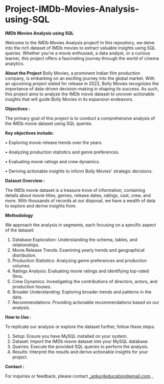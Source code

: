  # **Project-IMDb-Movies-Analysis-using-SQL**

**IMDb Movies Analysis using SQL**

Welcome to the IMDb Movies Analysis project! In this repository, we delve into the rich dataset of IMDb movies to extract valuable insights using SQL queries. Whether you're a movie enthusiast, a data analyst, or a curious learner, this project offers a fascinating journey through the world of cinema analytics.

**About the Project**
Bolly Movies, a prominent Indian film production company, is embarking on an exciting journey into the global market. With an upcoming project slated for release in 2022, Bolly Movies recognizes the importance of data-driven decision-making in shaping its success. As such, this project aims to analyze the IMDb movie dataset to uncover actionable insights that will guide Bolly Movies in its expansion endeavors.

**Objectives :**

The primary goal of this project is to conduct a comprehensive analysis of the IMDb movie dataset using SQL queries. 

**Key objectives include:**

•	Exploring movie release trends over the years.

•	Analyzing production statistics and genre preferences.

•	Evaluating movie ratings and crew dynamics.

•	Deriving actionable insights to inform Bolly Movies' strategic decisions.


**Dataset Overview :**

The IMDb movie dataset is a treasure trove of information, containing details about movie titles, genres, release dates, ratings, cast, crew, and more. With thousands of records at our disposal, we have a wealth of data to explore and derive insights from.

**Methodology**

We approach the analysis in segments, each focusing on a specific aspect of the dataset:
1.	Database Exploration: Understanding the schema, tables, and relationships.
2.	Movie Release Trends: Examining yearly trends and geographical distribution.
3.	Production Statistics: Analyzing genre preferences and production volumes.
4.	Ratings Analysis: Evaluating movie ratings and identifying top-rated films.
5.	Crew Dynamics: Investigating the contributions of directors, actors, and production houses.
6.	Broader Understanding: Exploring broader trends and patterns in the data.
7.	Recommendations: Providing actionable recommendations based on our analysis.

**How to Use :**

To replicate our analysis or explore the dataset further, follow these steps:
1.	Setup: Ensure you have MySQL installed on your system.
2.	Dataset: Import the IMDb movie dataset into your MySQL database.
3.	Queries: Execute the provided SQL queries to perform the analysis.
4.	Results: Interpret the results and derive actionable insights for your project.

**Contact :**

For inquiries or feedback, please contact _ankur4education@email.com._


